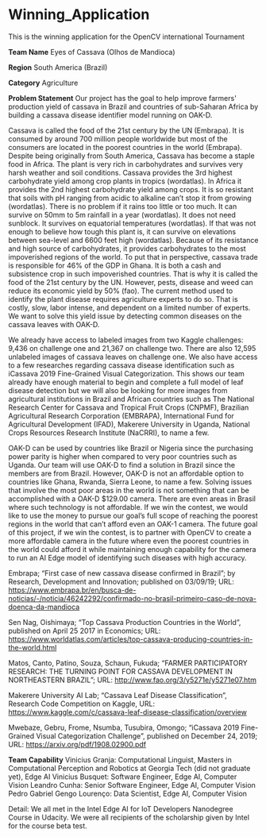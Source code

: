 # Winning_Application
This is the winning application for the OpenCV international Tournament


**Team Name**
Eyes of Cassava (Olhos de Mandioca)

**Region**
South America (Brazil)

**Category**
Agriculture

**Problem Statement**
Our project has the goal to help improve farmers' production yield of cassava in Brazil and countries of sub-Saharan Africa by building a cassava disease identifier model running on OAK-D.

Cassava is called the food of the 21st century by the UN (Embrapa). It is consumed by around 700 million people worldwide but most of the consumers are located in the poorest countries in the world (Embrapa). Despite being originally from South America, Cassava has become a staple food in Africa. The plant is very rich in carbohydrates and survives very harsh weather and soil conditions. Cassava provides the 3rd highest carbohydrate yield among crop plants in tropics (wordatlas). In Africa it provides the 2nd highest carbohydrate yield among crops. It is so resistant that soils with pH ranging from acidic to alkaline can’t stop it from growing (wordatlas). There is no problem if it rains too little or too much. It can survive on 50mm to 5m rainfall in a year (wordatlas). It does not need sunblock. It survives on equatorial temperatures (wordatlas). If that was not enough to believe how tough this plant is, it can survive on elevations between sea-level and 6600 feet high (wordatlas). Because of its resistance and high source of carbohydrates, it provides carbohydrates to the most impoverished regions of the world. To put that in perspective, cassava trade is responsible for 46% of the GDP in Ghana. It is both a cash and subsistence crop in such impoverished countries. That is why it is called the food of the 21st century by the UN. However, pests, disease and weed can reduce its economic yield by 50% (fao). The current method used  to identify the plant disease requires agriculture experts to do so. That is costly, slow, labor intense, and dependent on a limited number of experts. We want to solve this yield issue by detecting common diseases on the cassava leaves with OAK-D.

We already have access to labeled images from two Kaggle challenges: 9,436 on challenge one and 21,367 on challenge two. There are also 12,595 unlabeled images of cassava leaves on challenge one. We also have access to a few researches regarding cassava disease identification such as iCassava 2019 Fine-Grained Visual Categorization. This shows our team already have enough material to begin and complete a full model of leaf disease detection but we will also be looking for more images from agricultural institutions in Brazil and African countries such as The National Research Center for Cassava and Tropical Fruit Crops (CNPMF), Brazilian Agricultural Research Corporation (EMBRAPA), International Fund for Agricultural Development (IFAD), Makerere University in Uganda, National Crops Resources Research Institute (NaCRRI), to name a few. 

OAK-D can be used by countries like Brazil or Nigeria since the purchasing power parity is higher when compared to very poor countries such as Uganda. Our team will use OAK-D to find a solution in Brazil since the members are from Brazil. However, OAK-D is not an affordable option to countries like Ghana, Rwanda, Sierra Leone, to name a few. Solving issues that involve the most poor areas in the world is not something that can be accomplished with a OAK-D $129.00 camera. There are even areas in Brasil where such technology is not affordable. If we win the contest, we would like to use the money to pursue our goal’s full scope of reaching the poorest regions in the world that can’t afford even an OAK-1 camera. The future goal of this project, if we win the contest, is to partner with OpenCV to create a more affordable camera in the future where even the poorest countries in the world could afford it while maintaining enough capability for the camera to run an AI Edge model of identifying such diseases with high accuracy.

Embrapa; “First case of new cassava disease confirmed in Brazil”; by Research, Development and Innovation; published on 03/09/19; URL: https://www.embrapa.br/en/busca-de-noticias/-/noticia/46242292/confirmado-no-brasil-primeiro-caso-de-nova-doenca-da-mandioca

Sen Nag, Oishimaya; “Top Cassava Production Countries in the World”, published on April 25 2017 in Economics; URL: https://www.worldatlas.com/articles/top-cassava-producing-countries-in-the-world.html

Matos, Canto, Patino, Souza, Schaun, Fukuda; “FARMER PARTICIPATORY RESEARCH: THE TURNING POINT FOR CASSAVA DEVELOPMENT IN NORTHEASTERN BRAZIL”; URL: http://www.fao.org/3/y5271e/y5271e07.htm

Makerere University AI Lab; “Cassava Leaf Disease Classification”, Research Code Competition on Kaggle, URL: https://www.kaggle.com/c/cassava-leaf-disease-classification/overview

Mwebaze, Gebru, Frome, Nsumba, Tusubira, Omongo; “iCassava 2019 Fine-Grained Visual Categorization Challenge”, published on December 24, 2019; URL: https://arxiv.org/pdf/1908.02900.pdf


**Team Capability**
Vinicius Granja: Computational Linguist, Masters in Computational Perception and Robotics at Georgia Tech (did not graduate yet), Edge AI
Vinicius Busquet: Software Engineer, Edge AI, Computer Vision
Leandro Cunha: Senior Software Engineer, Edge AI, Computer Vision
Pedro Gabriel Gengo Lourenço: Data Scientist, Edge AI, Computer Vision

Detail: We all met in the Intel Edge AI for IoT Developers Nanodegree Course in Udacity. We were all recipients of the scholarship given by Intel for the course beta test.
